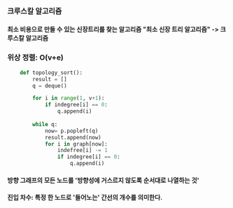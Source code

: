 

### 크루스칼 알고리즘
#### 최소 비용으로 만들 수 있는 신장트리를 찾는 알고리즘 "최소 신장 트리 알고리즘" -> 크루스칼 알고리즘

### 위상 정렬: O(v+e)
```python
    def topology_sort():
        result = []
        q = deque()

        for i in range(1, v+1):
            if indegree[i] == 0:
                q.append(i)
        
        while q:
            now= p.popleft(q)
            result.append(now)
            for i in graph[now]:
                indefree[i] -= 1
                if indegree[i] == 0:
                    q.append(i)
```


#### 방향 그래프의 모든 노드를 '방향성에 거스르지 않도록 순서대로 나열하는 것'

#### 진입 차수: 특정 한 노드로 '들어노는' 간선의 개수를 의미한다. 
